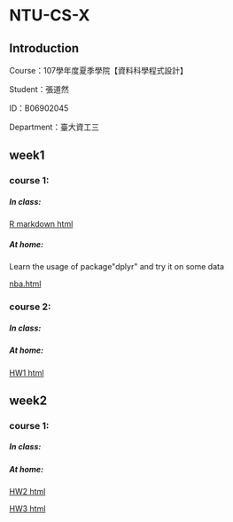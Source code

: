 # NTU-CS-X



## Introduction

Course：107學年度夏季學院【資料科學程式設計】

Student：張道然

ID：B06902045

Department：臺大資工三

## week1

### course 1:

##### In class:

[R markdown html](https://kimnai862.github.io/NTU-CS-X/week_1/course_1/test.html)

##### At home:

Learn the usage of package"dplyr" and try it on some data

[nba.html](https://kimnai862.github.io/NTU-CS-X/week_1/home_1/nba.html)

### course 2:

##### In class:

##### At home:

[HW1 html](https://kimnai862.github.io/NTU-CS-X/week_1/course_2/nba.html)

## week2

### course 1:

##### In class:

##### At home:

[HW2 html](https://kimnai862.github.io/NTU-CS-X/week_2/course_1/nba.html)

[HW3 html](https://kimnai862.github.io/NTU-CS-X/week_2/home_1/hw3.html)
